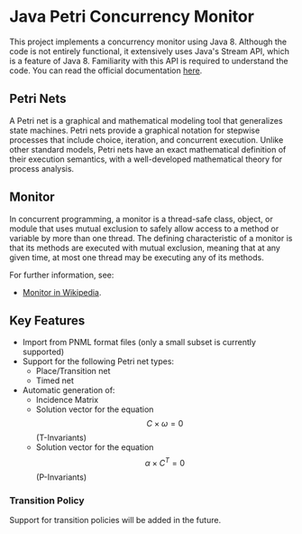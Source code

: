 
# Java Petri Concurrency Monitor

This project implements a concurrency monitor using Java 8. Although the code is not entirely functional, it extensively uses Java's Stream API, which is a feature of Java 8. Familiarity with this API is required to understand the code. You can read the official documentation [here](https://docs.oracle.com/javase/8/docs/api/java/util/stream/Stream.html).

## Petri Nets

A Petri net is a graphical and mathematical modeling tool that generalizes state machines. Petri nets provide a graphical notation for stepwise processes that include choice, iteration, and concurrent execution. Unlike other standard models, Petri nets have an exact mathematical definition of their execution semantics, with a well-developed mathematical theory for process analysis.

## Monitor

In concurrent programming, a monitor is a thread-safe class, object, or module that uses mutual exclusion to safely allow access to a method or variable by more than one thread. The defining characteristic of a monitor is that its methods are executed with mutual exclusion, meaning that at any given time, at most one thread may be executing any of its methods.

For further information, see:
- [Monitor in Wikipedia](https://en.wikipedia.org/wiki/Monitor_(synchronization)).

## Key Features

- Import from PNML format files (only a small subset is currently supported)
- Support for the following Petri net types:
  - Place/Transition net
  - Timed net
- Automatic generation of:
  - Incidence Matrix
  - Solution vector for the equation $$C \times \omega = 0$$ (T-Invariants)
  - Solution vector for the equation $$\alpha \times C^{T} = 0$$ (P-Invariants)

### Transition Policy

Support for transition policies will be added in the future.
